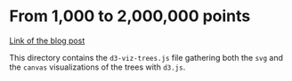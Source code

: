 # From 1,000 to 2,000,000 points

[Link of the blog post](https://www.lorismat.com/blog/from-1000-to-2000000)  

This directory contains the `d3-viz-trees.js` file gathering both the `svg` and the `canvas` visualizations of the trees with `d3.js`.